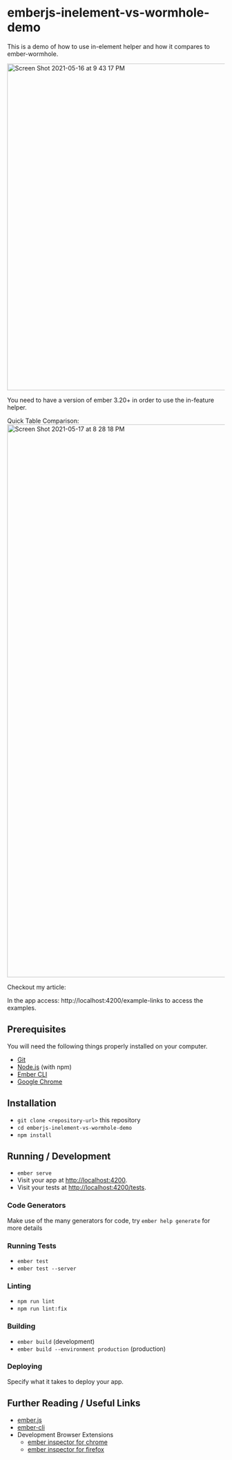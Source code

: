 # emberjs-inelement-vs-wormhole-demo

This is a demo of how to use in-element helper and how it compares to ember-wormhole.

<img width="757" alt="Screen Shot 2021-05-16 at 9 43 17 PM" src="https://user-images.githubusercontent.com/3947173/118565971-f2337c00-b727-11eb-8566-459fff67596a.png">


You need to have a version of ember 3.20+ in order to use the in-feature helper.

Quick Table Comparison:
<img width="1281" alt="Screen Shot 2021-05-17 at 8 28 18 PM" src="https://user-images.githubusercontent.com/3947173/118585783-71d44180-b74e-11eb-954c-bd0fb46679f2.png">


Checkout my article:

In the app access: http://localhost:4200/example-links to access the examples.


## Prerequisites

You will need the following things properly installed on your computer.

* [Git](https://git-scm.com/)
* [Node.js](https://nodejs.org/) (with npm)
* [Ember CLI](https://ember-cli.com/)
* [Google Chrome](https://google.com/chrome/)

## Installation

* `git clone <repository-url>` this repository
* `cd emberjs-inelement-vs-wormhole-demo`
* `npm install`

## Running / Development

* `ember serve`
* Visit your app at [http://localhost:4200](http://localhost:4200).
* Visit your tests at [http://localhost:4200/tests](http://localhost:4200/tests).

### Code Generators

Make use of the many generators for code, try `ember help generate` for more details

### Running Tests

* `ember test`
* `ember test --server`

### Linting

* `npm run lint`
* `npm run lint:fix`

### Building

* `ember build` (development)
* `ember build --environment production` (production)

### Deploying

Specify what it takes to deploy your app.

## Further Reading / Useful Links

* [ember.js](https://emberjs.com/)
* [ember-cli](https://ember-cli.com/)
* Development Browser Extensions
  * [ember inspector for chrome](https://chrome.google.com/webstore/detail/ember-inspector/bmdblncegkenkacieihfhpjfppoconhi)
  * [ember inspector for firefox](https://addons.mozilla.org/en-US/firefox/addon/ember-inspector/)
